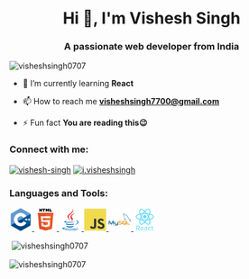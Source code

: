 <h1 align="center">Hi 👋, I'm Vishesh Singh</h1>
<h3 align="center">A passionate web developer from India</h3>

<p align="left"> <img src="https://komarev.com/ghpvc/?username=visheshsingh0707&label=Profile%20views&color=0e75b6&style=flat" alt="visheshsingh0707" /> </p>

- 🌱 I’m currently learning **React**

- 📫 How to reach me **visheshsingh7700@gmail.com**

- ⚡ Fun fact **You are reading this😉**

<h3 align="left">Connect with me:</h3>
<p align="left">
<a href="https://linkedin.com/in/vishesh-singh" target="blank"><img align="center" src="https://raw.githubusercontent.com/rahuldkjain/github-profile-readme-generator/master/src/images/icons/Social/linked-in-alt.svg" alt="vishesh-singh" height="30" width="40" /></a>
<a href="https://instagram.com/i.visheshsingh" target="blank"><img align="center" src="https://raw.githubusercontent.com/rahuldkjain/github-profile-readme-generator/master/src/images/icons/Social/instagram.svg" alt="i.visheshsingh" height="30" width="40" /></a>
</p>

<h3 align="left">Languages and Tools:</h3>
<p align="left"> <a href="https://www.w3schools.com/cpp/" target="_blank" rel="noreferrer"> <img src="https://raw.githubusercontent.com/devicons/devicon/master/icons/cplusplus/cplusplus-original.svg" alt="cplusplus" width="40" height="40"/> </a> <a href="https://www.w3.org/html/" target="_blank" rel="noreferrer"> <img src="https://raw.githubusercontent.com/devicons/devicon/master/icons/html5/html5-original-wordmark.svg" alt="html5" width="40" height="40"/> </a> <a href="https://www.java.com" target="_blank" rel="noreferrer"> <img src="https://raw.githubusercontent.com/devicons/devicon/master/icons/java/java-original.svg" alt="java" width="40" height="40"/> </a> <a href="https://developer.mozilla.org/en-US/docs/Web/JavaScript" target="_blank" rel="noreferrer"> <img src="https://raw.githubusercontent.com/devicons/devicon/master/icons/javascript/javascript-original.svg" alt="javascript" width="40" height="40"/> </a> <a href="https://www.mysql.com/" target="_blank" rel="noreferrer"> <img src="https://raw.githubusercontent.com/devicons/devicon/master/icons/mysql/mysql-original-wordmark.svg" alt="mysql" width="40" height="40"/> </a> <a href="https://reactjs.org/" target="_blank" rel="noreferrer"> <img src="https://raw.githubusercontent.com/devicons/devicon/master/icons/react/react-original-wordmark.svg" alt="react" width="40" height="40"/> </a> </p>

<p>&nbsp;<img align="center" src="https://github-readme-stats.vercel.app/api?username=visheshsingh0707&show_icons=true&locale=en" alt="visheshsingh0707" /></p>

<p><img align="center" src="https://github-readme-streak-stats.herokuapp.com/?user=visheshsingh0707&" alt="visheshsingh0707" /></p>
